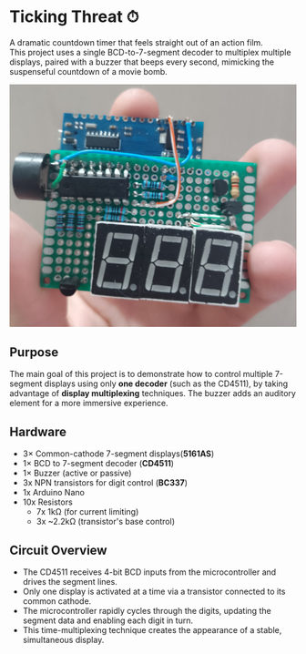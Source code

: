 # Ticking Threat ⏱
A dramatic countdown timer that feels straight out of an action film.  
This project uses a single BCD-to-7-segment decoder to multiplex multiple displays, paired with a buzzer that beeps every second, mimicking the suspenseful countdown of a movie bomb.

![Device image](images/tt_dev.jpeg)

## Purpose
The main goal of this project is to demonstrate how to control multiple 7-segment displays using only **one decoder** (such as the CD4511), by taking advantage of **display multiplexing** techniques. The buzzer adds an auditory element for a more immersive experience.

## Hardware

- 3× Common-cathode 7-segment displays(**5161AS**)
- 1× BCD to 7-segment decoder (**CD4511**)
- 1× Buzzer (active or passive)
- 3x NPN transistors for digit control (**BC337**)
- 1x Arduino Nano
- 10x Resistors
  - 7x 1kΩ (for current limiting)
  - 3x ~2.2kΩ (transistor's base control)

## Circuit Overview

- The CD4511 receives 4-bit BCD inputs from the microcontroller and drives the segment lines.
- Only one display is activated at a time via a transistor connected to its common cathode.
- The microcontroller rapidly cycles through the digits, updating the segment data and enabling each digit in turn.
- This time-multiplexing technique creates the appearance of a stable, simultaneous display.